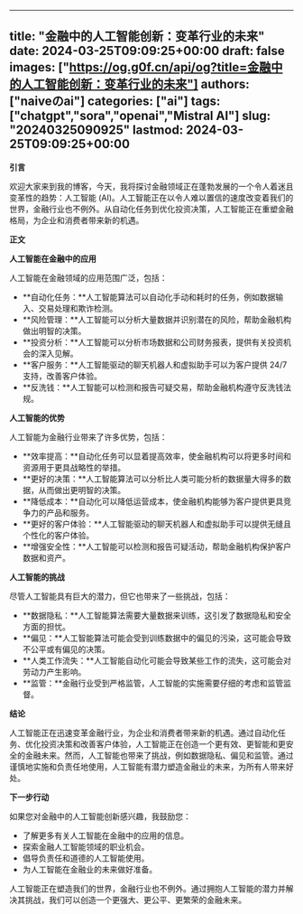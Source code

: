 
---
title: "金融中的人工智能创新：变革行业的未来"
date: 2024-03-25T09:09:25+00:00
draft: false
images: ["https://og.g0f.cn/api/og?title=金融中的人工智能创新：变革行业的未来"]
authors: ["naiveのai"]
categories: ["ai"]
tags: ["chatgpt","sora","openai","Mistral AI"]
slug: "20240325090925"
lastmod: 2024-03-25T09:09:25+00:00
---
**引言**

欢迎大家来到我的博客，今天，我将探讨金融领域正在蓬勃发展的一个令人着迷且变革性的趋势：人工智能 (AI)。人工智能正在以令人难以置信的速度改变着我们的世界，金融行业也不例外。从自动化任务到优化投资决策，人工智能正在重塑金融格局，为企业和消费者带来新的机遇。

**正文**

**人工智能在金融中的应用**

人工智能在金融领域的应用范围广泛，包括：

* **自动化任务：**人工智能算法可以自动化手动和耗时的任务，例如数据输入、交易处理和欺诈检测。
* **风险管理：**人工智能可以分析大量数据并识别潜在的风险，帮助金融机构做出明智的决策。
* **投资分析：**人工智能可以分析市场数据和公司财务报表，提供有关投资机会的深入见解。
* **客户服务：**人工智能驱动的聊天机器人和虚拟助手可以为客户提供 24/7 支持，改善客户体验。
* **反洗钱：**人工智能可以检测和报告可疑交易，帮助金融机构遵守反洗钱法规。

**人工智能的优势**

人工智能为金融行业带来了许多优势，包括：

* **效率提高：**自动化任务可以显着提高效率，使金融机构可以将更多时间和资源用于更具战略性的举措。
* **更好的决策：**人工智能算法可以分析比人类可能分析的数据量大得多的数据，从而做出更明智的决策。
* **降低成本：**自动化可以降低运营成本，使金融机构能够为客户提供更具竞争力的产品和服务。
* **更好的客户体验：**人工智能驱动的聊天机器人和虚拟助手可以提供无缝且个性化的客户体验。
* **增强安全性：**人工智能可以检测和报告可疑活动，帮助金融机构保护客户数据和资产。

**人工智能的挑战**

尽管人工智能具有巨大的潜力，但它也带来了一些挑战，包括：

* **数据隐私：**人工智能算法需要大量数据来训练，这引发了数据隐私和安全方面的担忧。
* **偏见：**人工智能算法可能会受到训练数据中的偏见的污染，这可能会导致不公平或有偏见的决策。
* **人类工作流失：**人工智能自动化可能会导致某些工作的流失，这可能会对劳动力产生影响。
* **监管：**金融行业受到严格监管，人工智能的实施需要仔细的考虑和监管监督。

**结论**

人工智能正在迅速变革金融行业，为企业和消费者带来新的机遇。通过自动化任务、优化投资决策和改善客户体验，人工智能正在创造一个更有效、更智能和更安全的金融未来。然而，人工智能也带来了挑战，例如数据隐私、偏见和监管。通过谨慎地实施和负责任地使用，人工智能有潜力塑造金融业的未来，为所有人带来好处。

**下一步行动**

如果您对金融中的人工智能创新感兴趣，我鼓励您：

* 了解更多有关人工智能在金融中的应用的信息。
* 探索金融人工智能领域的职业机会。
* 倡导负责任和道德的人工智能使用。
* 为人工智能在金融业的未来做好准备。

人工智能正在塑造我们的世界，金融行业也不例外。通过拥抱人工智能的潜力并解决其挑战，我们可以创造一个更强大、更公平、更繁荣的金融未来。